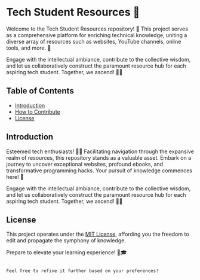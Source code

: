 # Tech Student Resources 🚀

Welcome to the Tech Student Resources repository! 🌟 This project serves as a comprehensive platform for enriching technical knowledge, uniting a diverse array of resources such as websites, YouTube channels, online tools, and more. 🎉

Engage with the intellectual ambiance, contribute to the collective wisdom, and let us collaboratively construct the paramount resource hub for each aspiring tech student. Together, we ascend! 🚀✨

## Table of Contents

- [Introduction](#introduction)
- [How to Contribute](Contributing.md)
- [License](#license)

## Introduction

Esteemed tech enthusiasts! 🧙‍♂️ Facilitating navigation through the expansive realm of resources, this repository stands as a valuable asset. Embark on a journey to uncover exceptional websites, profound ebooks, and transformative programming hacks. Your pursuit of knowledge commences here! 🚀

Engage with the intellectual ambiance, contribute to the collective wisdom, and let us collaboratively construct the paramount resource hub for each aspiring tech student. Together, we ascend! 🚀✨

## License

This project operates under the [MIT License](LICENSE.md), affording you the freedom to edit and propagate the symphony of knowledge.

Prepare to elevate your learning experience! 🚀🎓
```

Feel free to refine it further based on your preferences!